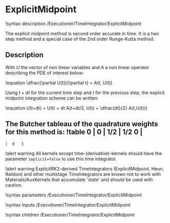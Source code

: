 # ExplicitMidpoint

!syntax description /Executioner/TimeIntegrator/ExplicitMidpoint

The explicit midpoint method is second order accurate in time. It is a two step method and
a special case of the 2nd order Runge-Kutta method.

## Description

With $U$ the vector of non linear variables and $A$ a non linear operator
describing the PDE of interest below:

!equation
\dfrac{\partial U(t)}{\partial t} = A(t, U(t))

Using $t+dt$ for the current time step and $t$ for the previous step,
the explicit midpoint integration scheme can be written:

!equation
U(t+dt) = U(t) + dt A(t+dt/2, U(t) + \dfrac{dt}{2} A(t,U(t)))

The Butcher tableau of the quadrature weights for this method is:
!table
0   | 0 |
1/2 | 1/2 0 |
---------------------
    |  0   1

!alert warning
All kernels except time-(derivative)-kernels should have the parameter `implicit=false` to use this
time integrator.

!alert warning
ExplicitRK2-derived TimeIntegrators (ExplicitMidpoint, Heun, Ralston) and other multistage
TimeIntegrators are known not to work with Materials/AuxKernels that accumulate 'state' and
should be used with caution.

!syntax parameters /Executioner/TimeIntegrator/ExplicitMidpoint

!syntax inputs /Executioner/TimeIntegrator/ExplicitMidpoint

!syntax children /Executioner/TimeIntegrator/ExplicitMidpoint
